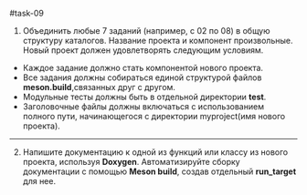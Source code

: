 #task-09

1. Объединить любые 7 заданий (например, с 02 по 08) в общую структуру каталогов.
Название проекта и компонент произвольные. Новый проект должен удовлетворять следующим условиям.
- Каждое задание должно стать компонентой нового проекта.
- Все задания должны собираться единой структурой файлов
**meson.build**,связанных друг с другом.
- Модульные тесты должны быть в отдельной директории
**test**.
- Заголовочные файлы должны включаться с использованием полного пути,
начинающегося с директории myproject(имя нового проекта).
---
2. Напишите документацию к одной из функций или классу из нового проекта,
используя **Doxygen**. Автоматизируйте сборку документации с помощью **Meson
build**, создав отдельный **run_target** для нее.
